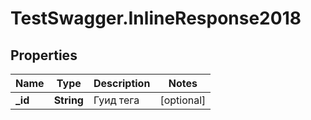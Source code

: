 # TestSwagger.InlineResponse2018

## Properties

Name | Type | Description | Notes
------------ | ------------- | ------------- | -------------
**_id** | **String** | Гуид тега | [optional] 



